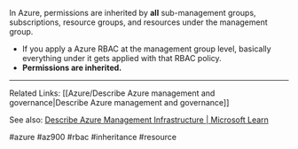 In Azure, permissions are inherited by **all** sub-management groups, subscriptions, resource groups, and resources under the management group.

* If you apply a Azure RBAC at the management group level, basically everything under it gets applied with that RBAC policy.
* **Permissions are inherited.**

---
Related Links:
[[Azure/Describe Azure management and governance|Describe Azure management and governance]]

See also:
[Describe Azure Management Infrastructure | Microsoft Learn](https://learn.microsoft.com/en-us/training/modules/describe-core-architectural-components-of-azure/6-describe-azure-management-infrastructure)

#azure #az900 #rbac #inheritance #resource 